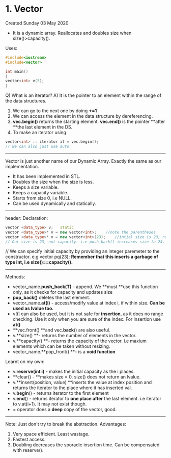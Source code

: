 # 1. Vector
Created Sunday 03 May 2020

* It is a dynamic array. Reallocates and doubles size when size()>capacity().

Uses:
```c++
#include<iostream>
#include<vector>

int main()
{
vector<int> v(5);
}
```

Q) What is an iterator?
A) It is the pointer to an element within the range of the data structures.

1. We can go to the next one by doing **+=1**
2. We can access the element in the data structure by dereferencing.
3. **vec.begin()** returns the starting element. **vec.end()** is the pointer **after **the last element in the DS.
4. To make an iterator using
```c++
vector<int> :: iterator it = vec.begin();
// we can also just use auto
```

*****

Vector is just another name of our Dynamic Array. Exactly the same as our implementation.

* It has been implemented in STL.
* Doubles the size when the size is less.
* Keeps a size variable.
* Keeps a capacity variable.
* Starts from size 0, i.e NULL.
* Can be used dynamically and statically.


*****

header: **<vector>**
Declaration:
```c++
vector <data_type> v; 	static
vector <data_type>* v = new vector<int>;	//note the parentheses
vector <data_type>* v = new vector<int>(23);	//intial size is 23, not capacity
// Our size is 23, not capacity. i.e push_back() increases size to 24.
```
// We can specify initial capacity by providing an integer paremeter to the constructor. e.g vector<int> pq(23); **Remember that this inserts a garbage of type int, i.e size()==capacity().**

*****

Methods:

* vector_name.**push_back(T)** - append. We **must **use this function only, as it checks for capacity and updates size
* **pop_back()** deletes the last element.
* vector_name.**at(i)** - access/modify value at index i, if within size. **Can be used as lvalue too.**
* v[i] can also be used, but it is not safe for **insertion**, as it does no range checking. Use it only when you are sure of the index. For insertion use **at()**
* **vec.front() **and vec.**back**() are also useful.
* v.**size() **- returns the number of elements in the vector.
* v.**capacity() **- returns the capacity of the vector. i.e maxium elements which can be taken without resizing.
* vector_name.**pop_front() **- is a **void function**

Learnt on my own:

* v.**reserve(int i)** - makes the initial capacity as the i places.
* **clear() - **makes size = 0. size() does not return an lvalue.
* v.**insert(position, value) **inserts the value at index position and returns the iterator to the place where it has inserted val.
* v.**begin**() - returns iterator to the first element
* v.**end**() - returns iterator to **one place after** the last element. i.e iterator to v.at(i+1). It may not exist though.
* = operator does a **deep** copy of the vector, good.


*****

Note: Just don't try to break the abstraction.
Advantages:

1. Very space efficient. Least wastage.
2. Fastest access.
3. Doubling decreases the sporadic insertion time. Can be compensated with reserve().


